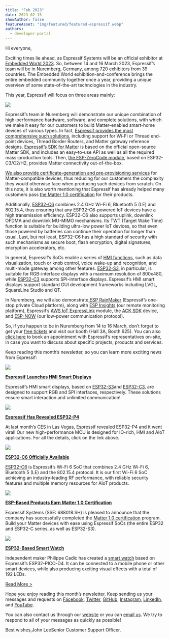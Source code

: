 ```yaml
---
title: "Feb 2023"
date: 2023-02-15
showAuthor: false
featureAsset: "img/featured/featured-espressif.webp"
authors:
  - developer-portal
---
```

Hi everyone,

Exciting times lie ahead, as Espressif Systems will be an official exhibitor at [Embedded World 2023](https://www.embedded-world.de/en/exhibit). So, between 14 and 16 March 2023, Espressif’s team will be in Nuremberg, Germany, among 720 exhibitors from 39 countries. The Embedded World exhibition-and-conference brings the entire embedded community together once a year, providing a unique overview of some state-of-the-art technologies in the industry.

This year, Espressif will focus on three areas mainly:

![](img/feb-1.webp)

Espressif’s team in Nuremberg will demonstrate our unique combination of high-performance hardware, software, and complete solutions, with which we make it easy for our customers to build Matter-enabled smart-home devices of various types. In fact, [Espressif provides the most comprehensive such solutions](https://www.espressif.com/solutions/device-connectivity/esp-matter-solution), including support for Wi-Fi or Thread end-point devices, Thread Border Routers, and Matter gateway reference designs. [Espressif’s SDK for Matter](https://github.com/espressif/esp-matter) is based on the official open-source Matter SDK, and includes an easy-to-use API as well as all the required mass-production tools. Then, [the ESP-ZeroCode module](https://www.espressif.com/en/solutions/device-connectivity/esp-matter-solution), based on ESP32-C3/C2/H2, provides Matter connectivity out-of-the-box.

[We also provide certificate-generation and pre-provisioning services](https://www.espressif.com/news/Pre-provisioning_Matter) for Matter-compatible devices, thus reducing for our customers the complexity they would otherwise face when producing such devices from scratch. On this note, it is also worth mentioning that Espressif has already helped many customers pass [the Matter 1.0 certification](https://www.espressif.com/en/news/Matter1.0_Certified) for their products.

Additionally, [ESP32-C6](https://www.espressif.com/products/socs/esp32-c6) combines 2.4 GHz Wi-Fi 6, Bluetooth 5 (LE) and 802.15.4, thus ensuring that any ESP32-C6-powered IoT devices have a high transmission efficiency. ESP32-C6 also supports uplink, downlink OFDMA and downlink MU-MIMO mechanisms. Its TWT (Target Wake Time) function is suitable for building ultra-low power IoT devices, so that even those powered by batteries can continue their operation for longer than usual. Last, but not least, ESP32-C6 has a high standard of security with such mechanisms as secure boot, flash encryption, digital signatures, encryption accelerators, etc.

In general, Espressif’s SoCs enable a series of [HMI functions](https://www.espressif.com/solutions/hmi/smart-displays), such as data visualization, touch or knob control, voice wake-up and recognition, and multi-mode gateway among other features. [ESP32-S3](https://www.espressif.com/products/socs/esp32-s3), in particular, is suitable for RGB-interface displays with a maximum resolution of 800x480, while [ESP32-C3](https://www.espressif.com/products/socs/esp32-c3) supports SPI-interface displays. Espressif’s HMI smart displays support standard GUI development frameworks including LVGL, SquareLine Studio and QT.

In Nuremberg, we will also demonstrate[ ESP RainMaker](https://rainmaker.espressif.com/index.html) (Espressif’s one-stop private Cloud platform), along with [ESP Insights](https://www.espressif.com/news/ESP_Insights) (our remote monitoring platform), Espressif’s [AWS IoT ExpressLink](https://www.espressif.com/solutions/device-connectivity/esp-aws-iot-expresslink) module, the [ACK SDK](https://www.espressif.com/solutions/device-connectivity/ack-solution) device, and [ESP-NOW](https://github.com/espressif/esp-now) (our low-power communication protocol).

So, if you happen to be in Nuremberg from 14 to 16 March, don’t forget to get your [free tickets](https://www.embedded-world.de/en/visitor) and visit our booth (Hall 3A, Booth 625). You can also [click here](https://forms.office.com/r/kii2Wy4CcX) to book an appointment with Espressif’s representatives on-site, in case you want to discuss about specific projects, products and services.

Keep reading this month’s newsletter, so you can learn more exciting news from Espressif:

![](img/feb-2.webp)

[__Espressif Launches HMI Smart Displays__ ](https://www.espressif.com/en/solutions/hmi/smart-displays)

Espressif’s HMI smart displays, based on [ESP32-S3](https://www.espressif.com/en/products/socs/esp32-s3)and [ESP32-C3](https://www.espressif.com/en/products/socs/esp32-c3), are designed to support RGB and SPI interfaces, respectively. These solutions ensure smart interaction and unlimited communication!

![](img/feb-3.webp)

[__Espressif Has Revealed ESP32-P4__ ](https://www.espressif.com/en/news/ESP32-P4)

At last month’s CES in Las Vegas, Espressif revealed ESP32-P4 and it went viral! Our new high-performance MCU is designed for IO-rich, HMI and AIoT applications. For all the details, click on the link above.

![](img/feb-4.webp)

[__ESP32-C6 Officially Available__ ](https://www.espressif.com/en/news/ESP32-C6_Available)

[ESP32-C6](https://www.espressif.com/en/products/socs/esp32-c6) is Espressif’s Wi-Fi 6 SoC that combines 2.4 GHz Wi-Fi 6, Bluetooth 5 (LE) and the 802.15.4 protocol. It is our first Wi-Fi 6 SoC achieving an industry-leading RF performance, with reliable security features and multiple memory resources for AIoT products.

![](img/feb-5.webp)

[__ESP-Based Products Earn Matter 1.0 Certification__ ](https://www.espressif.com/en/news/Matter1.0_Certified)

Espressif Systems (SSE: 688018.SH) is pleased to announce that the company has successfully completed the [Matter 1.0 certification](https://www.espressif.com/sites/default/files/ESP32-C%20Matter%201.0%20Certification.pdf) program. Build your Matter devices with ease using Espressif SoCs (the entire ESP32 and ESP32-C series, as well as ESP32-S3).

![](img/feb-6.webp)

[__ESP32-Based Smart Watch__ ](https://www.espressif.com/en/news/ESP32_Watch)

Independent maker Philippe Cadic has created a [smart watch](https://hackaday.io/project/181159-the-603-200-watch) based on Espressif’s ESP32-PICO-D4. It can be connected to a mobile phone or other smart devices, while also producing exciting visual effects with a total of 192 LEDs.

[Read More >](https://www.espressif.com/en/company/newsroom/news)

Hope you enjoy reading this month’s newsletter. Keep sending us your messages and requests on [Facebook](https://www.facebook.com/espressif), [Twitter](https://twitter.com/EspressifSystem), [GitHub](https://github.com/espressif), [Instagram](https://www.instagram.com/espressif_systems_official/), [LinkedIn](https://www.linkedin.com/company/espressif-systems/), and [YouTube](https://www.youtube.com/c/EspressifSystems).

You can also contact us through our [website](https://www.espressif.com/en/contact-us/sales-questions) or you can [email us](mailto:newsletter@espressif.com). We try to respond to all of your messages as quickly as possible!

Best wishes,John LeeSenior Customer Support Officer.
